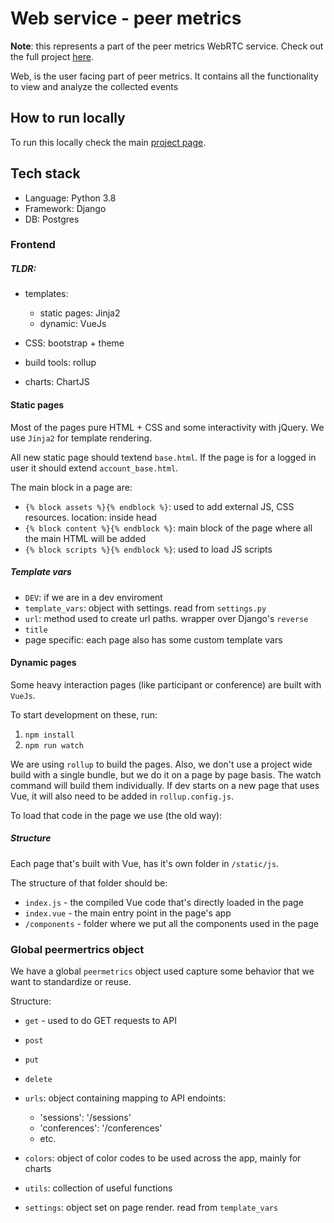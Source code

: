 # Web service - peer metrics

**Note**: this represents a part of the peer metrics WebRTC service. Check out the full project [here](https://github.com/peermetrics/peermetrics).

Web, is the user facing part of peer metrics. It contains all the functionality to view and analyze the collected events



## How to run locally

To run this locally check the main [project page](https://github.com/peermetrics/peermetrics).

## Tech stack

- Language: Python 3.8
- Framework: Django
- DB: Postgres

### Frontend

##### TLDR:

- templates:  
  - static pages: Jinja2
  - dynamic: VueJs

- CSS: bootstrap + theme
- build tools: rollup
- charts: ChartJS

#### Static pages

Most of the pages pure HTML + CSS and some interactivity with jQuery. We use `Jinja2` for template rendering.

All new static page should textend `base.html`. If the page is for a logged in user it should extend `account_base.html`.

The main block in a page are:

- `{% block assets %}{% endblock %}`: used to add external JS, CSS resources. location: inside head
- `{% block content %}{% endblock %}`: main block of the page where all the main HTML will be added
- `{% block scripts %}{% endblock %}`: used to load JS scripts

##### Template vars

- `DEV`: if we are in a dev enviroment
- `template_vars`: object with settings. read from `settings.py`
- `url`: method used to create url paths. wrapper over Django's `reverse`
- `title`
- page specific: each page also has some custom template vars

#### Dynamic pages

Some heavy interaction pages (like participant or conference) are built with `VueJs`.

To start development on these, run:

1. `npm install`
2. `npm run watch`

We are using `rollup` to build the pages. Also, we don't use a project wide build with a single bundle, but we do it on a page by page basis. The watch command will build them individually. If dev starts on a new page that uses Vue, it will also need to be added in `rollup.config.js`.

To load that code in the page we use  (the old way):

<script src="/static/js/participant/index.js"></script>

##### Structure

Each page that's built with Vue, has it's own folder in `/static/js`.

The structure of that folder should be:

- `index.js` - the compiled Vue code that's directly loaded in the page
- `index.vue` - the main entry point in the page's app
- `/components` - folder where we put all the components used in the page

### Global peermertrics object

We have a global `peermetrics` object used capture some behavior that we want to standardize or reuse.

Structure:

- `get` - used to do GET requests to API
- `post`
- `put`
- `delete`
- `urls`: object containing mapping to API endoints:
  - 'sessions': '/sessions'
  - 'conferences': '/conferences'
  - etc.

- `colors`: object of color codes to be used across the app, mainly for charts

- `utils`: collection of useful functions
- `settings`: object set on page render. read from `template_vars`
